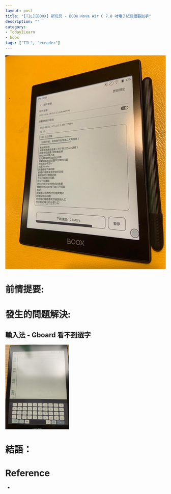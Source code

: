 ```yaml
---
layout: post
title: "[TIL][BOOX] 新玩具 - BOOX Nova Air C 7.8 吋電子紙閱讀器到手"
description: ""
category: 
- TodayILearn
- boox
tags: ["TIL", "ereader"]
---
```


![image-20220617124512017](../images/2021/image-20220617124512017.png)




# 前情提要:





# 發生的問題解決:

## 輸入法 - Gboard 看不到選字

<img src="../images/2021/image-20220617124552519.png" alt="image-20220617124552519" style="zoom:33%;" />



# 結語：



# Reference

-  
